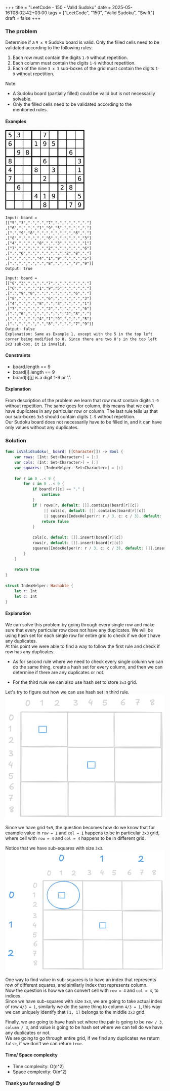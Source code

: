 +++
title = "LeetCode - 150 - Valid Sudoku"
date = 2025-05-16T08:02:42+03:00
tags = ["LeetCode", "150", "Valid Sudoku", "Swift"]
draft = false
+++

### The problem  
Determine if a `9 x 9` Sudoku board is valid. Only the filled cells need to be validated according to the following rules:  
1. Each row must contain the digits `1-9` without repetition.  
2. Each column must contain the digits `1-9` without repetition.  
3. Each of the nine `3 x 3` sub-boxes of the grid must contain the digits `1-9` without repetition.  

Note:  
* A Sudoku board (partially filled) could be valid but is not necessarily solvable.  
* Only the filled cells need to be validated according to the mentioned rules.

#### Examples  
![alt image](images/Sudoku-by-L2G-20050714.svg.png#center)  
```
Input: board = 
[["5","3",".",".","7",".",".",".","."]
,["6",".",".","1","9","5",".",".","."]
,[".","9","8",".",".",".",".","6","."]
,["8",".",".",".","6",".",".",".","3"]
,["4",".",".","8",".","3",".",".","1"]
,["7",".",".",".","2",".",".",".","6"]
,[".","6",".",".",".",".","2","8","."]
,[".",".",".","4","1","9",".",".","5"]
,[".",".",".",".","8",".",".","7","9"]]
Output: true
```

```
Input: board = 
[["8","3",".",".","7",".",".",".","."]
,["6",".",".","1","9","5",".",".","."]
,[".","9","8",".",".",".",".","6","."]
,["8",".",".",".","6",".",".",".","3"]
,["4",".",".","8",".","3",".",".","1"]
,["7",".",".",".","2",".",".",".","6"]
,[".","6",".",".",".",".","2","8","."]
,[".",".",".","4","1","9",".",".","5"]
,[".",".",".",".","8",".",".","7","9"]]
Output: false
Explanation: Same as Example 1, except with the 5 in the top left corner being modified to 8. Since there are two 8's in the top left 3x3 sub-box, it is invalid.
```

#### Constraints  
* board.length == 9  
* board[i].length == 9  
* board[i][j] is a digit 1-9 or '.'.

#### Explanation  
From description of the problem we learn that row must contain digits `1-9` without repetition. The same goes for column, this means that we can't have duplicates in any particular row or column. The last rule tells us that our sub-boxes `3x3` should contain digits `1-9` without repetition.  
Our Sudoku board does not necessarily have to be filled in, and it can have only values without any duplicates.

### Solution  
```swift
func isValidSudoku(_ board: [[Character]]) -> Bool {
    var rows: [Int: Set<Character>] = [:]
    var cols: [Int: Set<Character>] = [:]
    var squares: [IndexHelper: Set<Character>] = [:]

    for r in 0 ..< 9 {
        for c in 0 ..< 9 {
            if board[r][c] == "." {
                continue
            }
            if ( rows[r, default: []].contains(board[r][c])
                 || cols[c, default: []].contains(board[r][c])
                 || squares[IndexHelper(r: r / 3, c: c / 3), default: []].contains(board[r][c])) {
                return false
            }

            cols[c, default: []].insert(board[r][c])
            rows[r, default: []].insert(board[r][c])
            squares[IndexHelper(r: r / 3, c: c / 3), default: []].insert(board[r][c])
        }
    }

    return true
}

struct IndexHelper: Hashable {
    let r: Int
    let c: Int
}
```

#### Explanation  
We can solve this problem by going through every single row and make sure that every particular row does not have any duplicates. We will be using hash set for each single row for entire grid to check if we don't have any duplicates.  
At this point we were able to find a way to follow the first rule and check if row has any duplicates.

- As for second rule where we need to check every single column we can do the same thing, create a hash set for every column, and then we can determine if there are any duplicates or not.

- For the third rule we can also use hash set to store `3x3` grid.

Let's try to figure out how we can use hash set in third rule.  
![alt image](images/36.png#center)

Since we have grid `9x9`, the question becomes how do we know that for example value in `row = 1` and `col = 1` happens to be in particular `3x3` grid, where cell with `row = 4` and `col = 4` happens to be in different grid.

Notice that we have sub-squares with size `3x3`.  
![alt image](images/36-1.png#center)

One way to find value in sub-squares is to have an index that represents row of different squares, and similarly index that represents column.  
Now the question is how we can convert cell with `row = 4` and `col = 4`, to indices.  
Since we have sub-squares with size `3x3`, we are going to take actual index of row `4/3 = 1`, similarly we do the same thing to column `4/3 = 1`, this way we can uniquely identify that `[1, 1]` belongs to the middle `3x3` grid.

Finally, we are going to have hash set where the pair is going to be `row / 3`, `column / 3`, and value is going to be hash set where we can tell do we have any duplicates or not.  
We are going to go through entire grid, if we find any duplicates we return `false`, if we don't we can return `true`.

#### Time/ Space complexity  
* Time complexity: O(n^2)  
* Space complexity: O(n^2)

#### Thank you for reading! 😊
